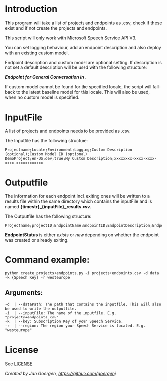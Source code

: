 # Introduction
This program will take a list of projects and endpoints as .csv, check if these exist and if not create the projects and endpoints.

This script will only work with Microsoft Speech Service API V3.

You can set logging behaviour, add an endpoint description and also deploy with an existing custom model.

Endpoint description and custom model are optional setting.
If description is not set a default description will be used with the following structure:

***Endpoint for General Conversation in <environment>***.

If custom model cannot be found for the specified locale, the script will fall-back to the latest baseline model for this locale.
This will also be used, when no custom model is specified.

# InputFile
A list of projects and endpoints needs to be provided as .csv.

The Inputfile has the following structure:
```
Projectname;Locale;Environment;Logging;Custom Description (optional);Custom Model ID (optional)
DemoProject;en-US;dev;true;My Custom Description;xxxxxxxx-xxxx-xxxx-xxxx-xxxxxxxxxxxx
```

# Outputfile
The information for each endpoint incl. exiting ones will be written to a results file within the same directory which contains the inputFile and is named
**{timestr}_{inputFile}_results.csv**.

The Outputfile has the following structure:
```
Projectname;projectID;EndpointName;EndpointID;EndpointDescription;EndpointStatus
```

**EndpointStatus** is either *exists* or *new* depending on whether the endpoint was created or already exiting.

# Command example:
```
python create_projects+endpoints.py -i projects+endpoints.csv -d data -k {Speech Key} -r westeurope
```


## Arguments:

    -d  | --dataPath: The path that contains the inputfile. This will also be used to write the outputfile.
    -i  | --inputFile: The name of the inputfile. E.g. "projects+endpoints.csv"
    -k  | --key: Subscription Key of your Speech Service.
    -r  | --region: The region your Speech Service is located. E.g. "westeurope"


# License
See [LICENSE](./LICENSE)

*Created by Jan Goergen, https://github.com/goergenj*